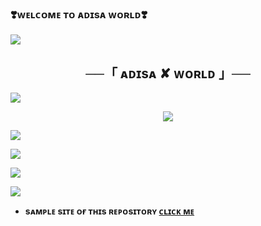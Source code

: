 ### ❣️ᴡᴇʟᴄᴏᴍᴇ ᴛᴏ ᴀᴅɪsᴀ ᴡᴏʀʟᴅ❣️

<a href="https://www.youtube.com/watch?v=dQw4w9WgXcQ"><img src="https://user-images.githubusercontent.com/73097560/115834477-dbab4500-a447-11eb-908a-139a6edaec5c.gif"></a>

<h2 align="center">
    ──「 ᴀᴅɪsᴀ ✘ ᴡᴏʀʟᴅ 」──
</h2>

<a href="https://www.youtube.com/watch?v=dQw4w9WgXcQ"><img src="https://user-images.githubusercontent.com/73097560/115834477-dbab4500-a447-11eb-908a-139a6edaec5c.gif"></a>

<p align="center"><a href="https://t.me/dil_sagar_121"><img src="https://te.legra.ph/file/46536898a67b63305cd55.jpg"></a></p>

<a href="https://www.youtube.com/watch?v=dQw4w9WgXcQ"><img src="https://user-images.githubusercontent.com/73097560/115834477-dbab4500-a447-11eb-908a-139a6edaec5c.gif"></a>

<a href="https://www.youtube.com/watch?v=dQw4w9WgXcQ"><img src="https://user-images.githubusercontent.com/73097560/115834477-dbab4500-a447-11eb-908a-139a6edaec5c.gif"></a>

<img src="https://readme-typing-svg.herokuapp.com?color=FF0000&width=420&lines=RANDOM+QUOTES+SITE+BY+ADISA+ASSOCIATIONS%E2%9D%A4%EF%B8%8F"> 

<a href="https://www.youtube.com/watch?v=dQw4w9WgXcQ"><img src="https://user-images.githubusercontent.com/73097560/115834477-dbab4500-a447-11eb-908a-139a6edaec5c.gif"></a>


- <b> sᴀᴍᴘʟᴇ sɪᴛᴇ ᴏғ ᴛʜɪs ʀᴇᴘᴏsɪᴛᴏʀʏ [ᴄʟɪᴄᴋ ᴍᴇ](https://stkeditz.github.io/RandomQuotes/)
